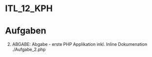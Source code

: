 # ITL_12_KPH

# Aufgaben

2. ABGABE: Abgabe - erste PHP Applikation inkl. Inline Dokumenation
./Aufgabe_2.php
